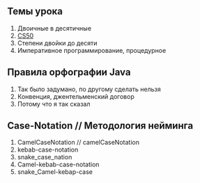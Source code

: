 ## Темы урока

1. Двоичные в десятичные
2. [CS50](https://cs50.harvard.edu/college/2021/fall/)
3. Степени двойки до десяти
4. Императивное программирование, процедурное

## Правила орфографии Java

1. Так было задумано, по другому сделать нельзя
2. Конвенция, джентельменский договор
3. Потому что я так сказал

## Case-Notation // Методология нейминга

1. CamelCaseNotation // camelCaseNotation
2. kebab-case-notation
3. snake_case_nation
4. Camel-kebab-case-notation
5. snake_Camel-kebap-case